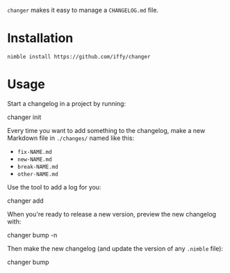 `changer` makes it easy to manage a `CHANGELOG.md` file.

# Installation

```
nimble install https://github.com/iffy/changer
```

# Usage

Start a changelog in a project by running:

  changer init

Every time you want to add something to the changelog, make a new Markdown file in `./changes/` named like this:

  - `fix-NAME.md`
  - `new-NAME.md`
  - `break-NAME.md`
  - `other-NAME.md`

Use the tool to add a log for you:

  changer add

When you're ready to release a new version, preview the new changelog with:

  changer bump -n

Then make the new changelog (and update the version of any `.nimble` file):

  changer bump
